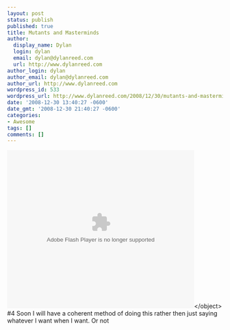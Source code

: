 ```yaml
---
layout: post
status: publish
published: true
title: Mutants and Masterminds
author:
  display_name: Dylan
  login: dylan
  email: dylan@dylanreed.com
  url: http://www.dylanreed.com
author_login: dylan
author_email: dylan@dylanreed.com
author_url: http://www.dylanreed.com
wordpress_id: 533
wordpress_url: http://www.dylanreed.com/2008/12/30/mutants-and-masterminds/
date: '2008-12-30 13:40:27 -0600'
date_gmt: '2008-12-30 21:40:27 -0600'
categories:
- Awesome
tags: []
comments: []
---
```

<p><object classid="clsid:D27CDB6E-AE6D-11cf-96B8-444553540000" width="437" height="370" id="viddler_CaptainAwesome_5"><param name="movie" value="http:&#47;&#47;www.viddler.com&#47;player&#47;1ced82a0&#47;" &#47;><param name="allowScriptAccess" value="always" &#47;><param name="allowFullScreen" value="true" &#47;><embed src="http:&#47;&#47;www.viddler.com&#47;player&#47;1ced82a0&#47;"  width="437" height="370" type="application&#47;x-shockwave-flash" allowScriptAccess="always" allowFullScreen="true" name="viddler_CaptainAwesome_5" &#47;><&#47;object><br />
#4 Soon I will have a coherent method of doing this rather then just saying whatever I want when I want. Or not</p>
